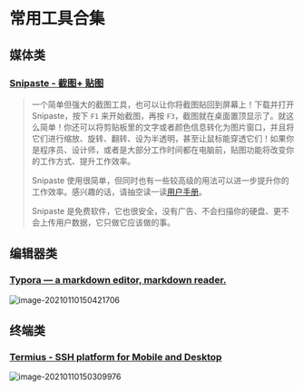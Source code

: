 # 常用工具合集

## 媒体类

### [Snipaste - 截图+ 贴图](https://zh.snipaste.com/)

> 一个简单但强大的截图工具，也可以让你将截图贴回到屏幕上！下载并打开 Snipaste，按下 `F1` 来开始截图，再按 `F3`，截图就在桌面置顶显示了。就这么简单！你还可以将剪贴板里的文字或者颜色信息转化为图片窗口，并且将它们进行缩放、旋转、翻转、设为半透明，甚至让鼠标能穿透它们！如果你是程序员、设计师，或者是大部分工作时间都在电脑前，贴图功能将改变你的工作方式、提升工作效率。
>
> Snipaste 使用很简单，但同时也有一些较高级的用法可以进一步提升你的工作效率。感兴趣的话，请抽空读一读[用户手册](https://docs.snipaste.com/#/zh-cn/)。
>
> Snipaste 是免费软件，它也很安全，没有广告、不会扫描你的硬盘、更不会上传用户数据，它只做它应该做的事。

## 编辑器类

### [Typora — a markdown editor, markdown reader.](https://typora.io/)

![image-20210110150421706](https://gitee.com/lijiangdao/notebook-map-bed/raw/master/noteIMG/image-20210110150421706.png)

## 终端类

### [Termius - SSH platform for Mobile and Desktop](https://termius.com/)

![image-20210110150309976](https://gitee.com/lijiangdao/notebook-map-bed/raw/master/noteIMG/image-20210110150309976-20210110150338038.png)







